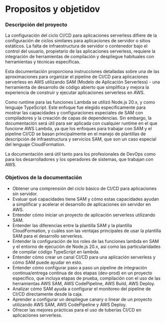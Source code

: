 # Propositos y objetidov

### Descripción del proyecto 

La configuración del ciclo CI/CD para aplicaciones serverless difiere de la configuración de ciclos similares para aplicaciones de servidor o sitios estáticos. La falta de infraestructura de servidor o contenedor bajo el control del usuario, propietario de las aplicaciones serverless, requiere la integración de herramientas de compilación y despliegue habituales con herramientas y técnicas específicas.

Esta documentación proporciona instrucciones detalladas sobre una de las aproximaciones para organizar el pipeline de CI/CD para aplicaciones serverless en AWS utilizando SAM (Modelo de Aplicación Serverless) - una herramienta de desarrollo de código abierto que simplifica y mejora la experiencia de construir y ejecutar aplicaciones serverless en AWS.

Como runtime para las funciones Lambda se utilizó Node.js 20.x, y como lenguaje TypeScript. Este enfoque fue elegido específicamente para mostrar las capacidades y configuraciones especiales de SAM con compiladores y la creación de capas de dependencias. Sin embargo, la documentación será útil para ser aplicada con cualquier runtime en el que funcione AWS Lambda, ya que los enfoques para trabajar con SAM y el pipeline CI/CD se basan principalmente en el manejo de plantillas de descripción de infraestructura y servicios SAM, que son un caso especial del lenguaje CloudFormation.

La documentación será útil tanto para los profesionales de DevOps como para los desarrolladores y los operadores de sistemas, que trabajan con AWS.

### Objetivos de la documentación

* Obtener una comprensión del ciclo básico de CI/CD para aplicaciones sin servidor.
* Evaluar qué capacidades tiene SAM y cómo estas capacidades ayudan a simplificar y acelerar el desarrollo de aplicaciones sin servidor en AWS.
* Entender cómo iniciar un proyecto de aplicación serverless utilizando SAM.
* Entender las diferencias entre la plantilla SAM y la plantilla CloudFormation, y cuáles son las ventajas principales de usar la plantilla SAM para el desarrollo serverless.
* Entender la configuración de los roles de las funciones lambda en SAM y el entorno de ejecución de Node.js 20.x, así como las particularidades de compilar código TypeScript en lambda. 
* Entender cómo crear un canal CI/CD para una aplicación serverless y cómo SAM puede ayudar en esto.
* Entender cómo configurar paso a paso un pipeline de integración continua/entrega continua de dos etapas (dev-prod) en un proyecto específico, que incluya etapas de prueba, compilación con el uso de las herramientas AWS SAM, AWS CodePipeline, AWS Build, AWS Deploy.
* Analizar cómo SAM ayuda a configurar el monitoreo del pipeline de CI/CD directamente desde la caja.
* Aprender a configurar un despliegue canary o linear de un proyecto utilizando AWS SAM, AWS CodePipeline y AWS Deploy.
* Ofrecer las mejores prácticas para el uso de tuberías CI/CD en aplicaciones serverless.